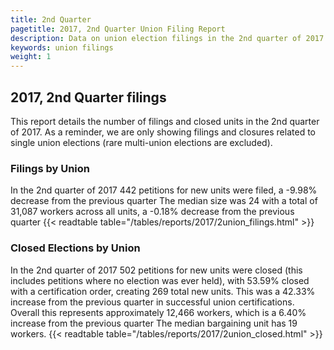 ```yaml
---
title: 2nd Quarter
pagetitle: 2017, 2nd Quarter Union Filing Report
description: Data on union election filings in the 2nd quarter of 2017
keywords: union filings
weight: 1
---
```


## 2017, 2nd Quarter filings

This report details the number of filings and closed units in the 2nd quarter of 2017. As a reminder, we are only showing filings and closures related to single union elections (rare multi-union elections are excluded).

### Filings by Union
In the 2nd quarter of 2017 442 petitions for new units were filed, a -9.98% decrease from the previous quarter The median size was 24 with a total of 31,087 workers across all units, a -0.18% decrease from the previous quarter
{{< readtable table="/tables/reports/2017/2union_filings.html" >}}

### Closed Elections by Union
In the 2nd quarter of 2017 502 petitions for new units were closed (this includes petitions where no election was ever held), with 53.59% closed with a certification order, creating 269 total new units. This was a 42.33% increase from the previous quarter in successful union certifications. Overall this represents approximately 12,466 workers, which is a 6.40% increase from the previous quarter The median bargaining unit has 19 workers.
{{< readtable table="/tables/reports/2017/2union_closed.html" >}}

